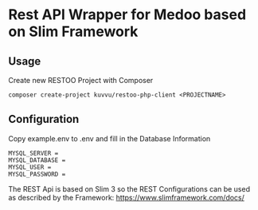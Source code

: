 # Rest API Wrapper for Medoo based on Slim Framework

## Usage

Create new RESTOO Project with Composer

```
composer create-project kuvvu/restoo-php-client <PROJECTNAME>
```

## Configuration

Copy example.env to .env and fill in the Database Information

```
MYSQL_SERVER =
MYSQL_DATABASE =
MYSQL_USER =
MYSQL_PASSWORD =
```

The REST Api is based on Slim 3 so the REST Configurations can be used as described
by the Framework: https://www.slimframework.com/docs/
